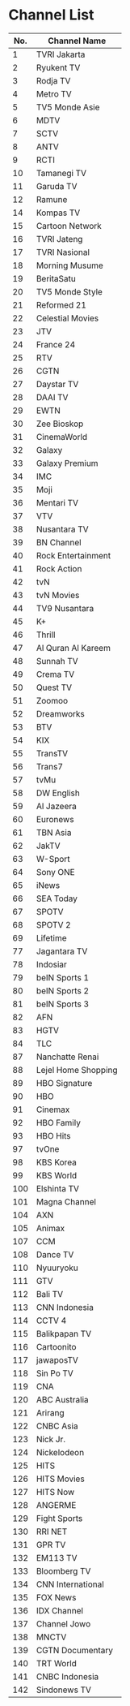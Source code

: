 # Channel List
No. | Channel Name
-- | --
1 | TVRI Jakarta
2 | Ryukent TV
3 | Rodja TV
4 | Metro TV
5 | TV5 Monde Asie
6 | MDTV
7 | SCTV
8 | ANTV
9 | RCTI
10 | Tamanegi TV
11 | Garuda TV
12 | Ramune
14 | Kompas TV
15 | Cartoon Network
16 | TVRI Jateng
17 | TVRI Nasional
18 | Morning Musume
19 | BeritaSatu
20 | TV5 Monde Style
21 | Reformed 21
22 | Celestial Movies
23 | JTV
24 | France 24
25 | RTV
26 | CGTN
27 | Daystar TV
28 | DAAI TV
29 | EWTN
30 | Zee Bioskop
31 | CinemaWorld
32 | Galaxy
33 | Galaxy Premium
34 | IMC
35 | Moji
36 | Mentari TV
37 | VTV
38 | Nusantara TV
39 | BN Channel
40 | Rock Entertainment
41 | Rock Action
42 | tvN
43 | tvN Movies
44 | TV9 Nusantara
45 | K+
46 | Thrill
47 | Al Quran Al Kareem
48 | Sunnah TV
49 | Crema TV
50 | Quest TV
51 | Zoomoo
52 | Dreamworks
53 | BTV
54 | KIX
55 | TransTV
56 | Trans7
57 | tvMu
58 | DW English
59 | Al Jazeera
60 | Euronews
61 | TBN Asia
62 | JakTV
63 | W-Sport
64 | Sony ONE
65 | iNews
66 | SEA Today
67 | SPOTV
68 | SPOTV 2
69 | Lifetime
77 | Jagantara TV
78 | Indosiar
79 | beIN Sports 1
80 | beIN Sports 2
81 | beIN Sports 3
82 | AFN
83 | HGTV
84 | TLC
87 | Nanchatte Renai
88 | Lejel Home Shopping
89 | HBO Signature
90 | HBO
91 | Cinemax
92 | HBO Family
93 | HBO Hits
97 | tvOne
98 | KBS Korea
99 | KBS World
100 | Elshinta TV
101 | Magna Channel
104 | AXN
105 | Animax
107 | CCM
108 | Dance TV
110 | Nyuuryoku
111 | GTV
112 | Bali TV
113 | CNN Indonesia
114 | CCTV 4
115 | Balikpapan TV
116 | Cartoonito
117 | jawaposTV
118 | Sin Po TV
119 | CNA
120 | ABC Australia
121 | Arirang
122 | CNBC Asia
123 | Nick Jr.
124 | Nickelodeon
125 | HITS
126 | HITS Movies
127 | HITS Now
128 | ANGERME
129 | Fight Sports
130 | RRI NET
131 | GPR TV
132 | EM113 TV
133 | Bloomberg TV
134 | CNN International
135 | FOX News
136 | IDX Channel
137 | Channel Jowo
138 | MNCTV
139 | CGTN Documentary
140 | TRT World
141 | CNBC Indonesia
142 | Sindonews TV
